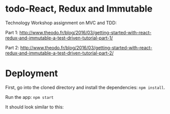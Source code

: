 # todo-React, Redux and Immutable
Technology Workshop assignment on MVC and TDD:

Part 1: http://www.theodo.fr/blog/2016/03/getting-started-with-react-redux-and-immutable-a-test-driven-tutorial-part-1/

Part 2: http://www.theodo.fr/blog/2016/03/getting-started-with-react-redux-and-immutable-a-test-driven-tutorial-part-2/

# Deployment
First, go into the cloned directory and install the dependencies: `npm install`.

Run the app: `npm start`

It should look similar to this:
